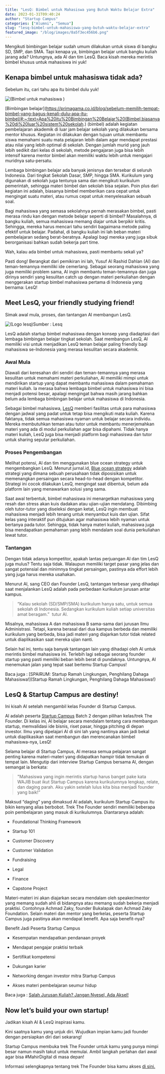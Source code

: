 ```yaml
---
title: "LesQ: Bimbel untuk Mahasiswa yang Butuh Waktu Belajar Extra"
date: 2023-01-31T09:40:24
author: "Startup Campus"
categories: ["Alumni", "Semua"]
slug: "lesq-bimbel-untuk-mahasiswa-yang-butuh-waktu-belajar-extra"
featured_image: "/blog/images/8a5f3ec456b6.png"
---
```


Mengikuti bimbingan belajar sudah umum dilakukan untuk siswa di bangku SD, SMP, dan SMA. Tapi kenapa ya, bimbingan belajar untuk bangku kuliah jarang ada? Untungnya, ada Al dan tim LesQ. Baca kisah mereka merintis bimbel khusus untuk mahasiswa ini yuk!

## Kenapa bimbel untuk mahasiswa tidak ada?

Sebelum itu, cari tahu apa itu bimbel dulu yuk!

![(Bimbel untuk mahasiswa )](/uploads/2023/01/Untitled-design-8.png)

[Bimbingan belajar](https://primagama.co.id/blog/sebelum-memilih-tempat-bimbel-yang-bagus-kenali-dulu-apa-itu-bimbel/#:~:text=Apa%20itu%20Bimbingan%20Belajar%20(Bimbel,biasanya%20di%20luar%20sistem%20sekolah.) (bimbel) adalah kegiatan pembelajaran akademik di luar jam belajar sekolah yang dilakukan bersama mentor khusus. Kegiatan ini dilakukan dengan tujuan untuk membantu siswa memahami suatu mata pelajaran lebih dalam agar mendapat prestasi atau nilai yang lebih optimal di sekolah. Dengan jumlah murid yang jauh lebih sedikit dari kelas di sekolah, metode pengajaran juga bisa lebih intensif karena mentor bimbel akan memiliki waktu lebih untuk mengajari muridnya satu-persatu.

Lembaga bimbingan belajar ada banyak jenisnya dan tersebar di seluruh Indonesia. Dari tingkat Sekolah Dasar, SMP, hingga SMA. Kurikulum yang digunakan di sekolah juga tentunya sama dan mengikuti kurikulum pemerintah, sehingga materi bimbel dan sekolah bisa sejalan. Poin plus dari kegiatan ini adalah, biasanya bimbel memberikan cara cepat untuk mengingat suatu materi, atau rumus cepat untuk menyelesaikan sebuah soal.

Bagi mahasiswa yang semasa sekolahnya pernah merasakan bimbel, pasti merasa rindu kan dengan metode belajar seperti di bimbel? Masalahnya, di bangku kuliah, semua mahasiswa memang diajar untuk berpikir kritis. Sehingga, mereka harus mencari tahu sendiri bagaimana metode paling efektif untuk belajar. Padahal, di bangku kuliah ini lah beban materi pembelajaran sedang berat-beratnya. Apalagi bagi mereka yang juga sibuk berorganisasi bahkan sudah bekerja part time.

Wah, kalau ada bimbel untuk mahasiswa, pasti membantu sekali ya?

Pasti dong! Berangkat dari pemikiran ini lah, Yusuf Al Rashid Dahlan (Al) dan teman-temannya memiliki ide cemerlang. Sebagai seorang mahasiswa yang juga memiliki problem sama, Al ingin membantu teman-temannya dan juga dirinya sendiri yang kesulitan catch up dengan materi perkuliahan dengan menggerakan startup bimbel mahasiswa pertama di Indonesia yang bernama: LesQ!

## Meet LesQ, your friendly studying friend!

Simak awal mula, proses, dan tantangan Al membangun LesQ.

![(Logo lesq)](/uploads/2023/01/Untitled-design-9.png)Sumber : Lesq

LesQ adalah startup bimbel mahasiswa dengan konsep yang diadaptasi dari lembaga bimbingan belajar tingkat sekolah. Saat membangun LesQ, Al memiliki visi untuk menjadikan LesQ teman belajar paling friendly bagi mahasiswa se-lndonesia yang merasa kesulitan secara akademik.

### Awal Mula 

Diawali dari keresahan diri sendiri dan teman-temannya yang merasa kesulitan untuk memahami materi perkuliahan, Al memiliki mimpi untuk mendirikan startup yang dapat membantu mahasiswa dalam pemahaman materi kuliah. Ia merasa bahwa lembaga bimbel untuk mahasiswa ini bisa menjadi potensi besar, apalagi mengingat bahwa masih jarang bahkan belum ada lembaga bimbingan belajar untuk mahasiswa di Indonesia.

Sebagai bimbel mahasiswa, [LesQ](https://www.instagram.com/officiallesq/) memberi fasilitas untuk para mahasiswa dengan jadwal yang padat untuk tetap bisa mengikuti mata kuliah. Karena faktanya, tidak semua mahasiswa nyaman untuk belajar secara individu. Mereka membutuhkan teman atau tutor untuk membantu menerjemahkan materi yang ada di modul perkuliahan agar bisa dipahami. Tidak hanya materi kuliah, LesQ juga bisa menjadi platform bagi mahasiswa dan tutor untuk sharing seputar perkuliahan.

### Proses Pengembangan

Melihat potensi, Al dan tim menggunakan blue ocean strategy untuk mengembangkan LesQ. Menurut jurnal.id, [Blue ocean strategy](https://www.jurnal.id/id/blog/blue-ocean-strategy/) adalah strategi yang dimana sebuah perusahaan tidak diposisikan untuk memenangkan persaingan secara head-to-head dengan kompetitor. Strategi ini cocok dilakukan LesQ, mengingat saat dibentuk, belum ada platform lain yang menawarkan solusi yang sama.

Saat awal terbentuk, bimbel mahasiswa ini menargetkan mahasiswa yang resah dan stress akan kuis dadakan atau ujian-ujian mendatang. Dibimbing oleh tutor-tutor yang diseleksi dengan ketat, LesQ ingin membuat mahasiswa menjadi lebih tenang untuk menyambut kuis dan ujian. Sifat kelas yang interaktif pun ditujukan agar mahasiswa lebih nyaman untuk bertanya pada tutor. Sehingga, tidak hanya materi kuliah, mahasiswa juga bisa mendapatkan pemahaman yang lebih mendalam soal dunia perkuliahan lewat tutor.

### Tantangan

Dengan tidak adanya kompetitor, apakah lantas perjuangan Al dan tim LesQ juga mulus? Tentu saja tidak. Walaupun memiliki target pasar yang jelas dan sangat potensial dan minimnya tingkat persaingan, pastinya ada effort lebih yang juga harus mereka usahakan.

Menurut Al, sang CEO dan Founder LesQ, tantangan terbesar yang dihadapi saat menjalankan LesQ adalah pada perbedaan kurikulum jurusan antar kampus.

> “Kalau sekolah (SD/SMP/SMA) kurikulum hanya satu, untuk semua sekolah di Indonesia. Sedangkan kurikulum kuliah setiap universitas amat beragam.”  tutur Al.

Misalnya, mahasiswa A dan mahasiswa B sama-sama dari jurusan Ilmu Administrasi. Tetapi, karena berasal dari dua kampus berbeda dan memiliki kurikulum yang berbeda, bisa jadi materi yang diajarkan tutor tidak related untuk diaplikasikan saat mereka ujian nanti.

Selain hal ini, tentu saja banyak tantangan lain yang dihadapi oleh Al untuk merintis bimbel mahasiswa ini. Terlebih lagi sebagai seorang founder startup yang pasti memiliki beban lebih berat di pundaknya. Untungnya, Al menemukan jalan yang tepat saat bertemu Startup Campus!

Baca juga : [SPAIRUM: Startup Ramah Lingkungan, Penghilang Dahaga Mahasiswa!](Startup Ramah Lingkungan, Penghilang Dahaga Mahasiswa!)

## LesQ & Startup Campus are destiny!

Ini kisah Al setelah mengambil kelas Founder di Startup Campus.

Al adalah peserta [Startup Campus](https://startupcampus.id/) Batch 2 dengan pilihan kelas/trek The Founder. Di kelas ini, Al belajar secara mendalam tentang cara membangun startup, memvalidasi ide bisnis, riset pasar, hingga pitching di depan investor. Ilmu yang dipelajari Al di sini lah yang nantinya akan jadi bekal untuk diaplikasikan saat membangun dan merencanakan bimbel mahasiswa-nya, LesQ!

Selama belajar di Startup Campus, Al merasa semua pelajaran sangat penting karena materi-materi yang didapatkan hampir tidak temukan di tempat lain. Mengutip dari interview Startup Campus bersama Al, dengan semangat ia berkata:

> "Mahasiswa yang ingin merintis startup harus banget pake kata WAJIB buat ikut Startup Campus karena kurikulumnya lengkap, relate, dan daging parah. Aku yakin setelah lulus kita bisa menjadi founder yang baik!”

Maksud “daging” yang dimaksud Al adalah, kurikulum Startup Campus itu bikin kenyang alias berbobot. Trek The Founder sendiri memiliki beberapa poin pembelajaran yang masuk di kurikulumnya. Diantaranya adalah:

- Foundational Thinking Framework

- Startup 101

- Customer Discovery

- Customer Validation

- Fundraising

- Legal

- Finance

- Capstone Project

Materi-materi ini akan diajarkan secara mendalam oleh speaker/mentor yang memang sudah ahli di bidangnya atau memang sudah bekerja menjadi praktisi. Contohnya Achmad Zaky, founder Bukalapak dan Achmad Zaky Foundation. Selain materi dan mentor yang berkelas, peserta Startup Campus juga pastinya akan mendapat benefit. Apa saja benefit-nya?

Benefit Jadi Peserta Startup Campus

- Kesempatan mendapatkan pendanaan proyek

- Mendapat pengajar praktisi terbaik

- Sertifikat kompetensi

- Dukungan karier

- Networking dengan investor mitra Startup Campus

- Akses materi pembelajaran seumur hidup

Baca juga : [Salah Jurusan Kuliah? Jangan Nyesel, Ada Aksel!](https://startupcampus.id/blog/salah-jurusan-kuliah-jangan-nyesel-ada-aksel/)

## Now let’s build your own startup!

Jadikan kisah Al & LesQ inspirasi kamu.

Kini saatnya kamu yang unjuk diri. Wujudkan impian kamu jadi founder dengan persiapkan diri dari sekarang!

Startup Campus membuka trek The Founder untuk kamu yang punya mimpi besar namun masih takut untuk memulai. Ambil langkah perlahan dari awal agar bisa #MahirDigital di masa depan!

Informasi selengkapnya tentang trek The Founder bisa kamu akses [di sini.](https://startupcampus.id/track/the-founder)